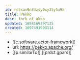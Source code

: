 ```yaml
---
id: rc5xav9n83zsy9xy35y5u9k
title: Pekko
desc: fork of akka
updated: 1698169397135
created: 1697491993114
---
```


- [[c.software.actor-framework]]
- url: https://pekko.apache.org/
- [[p.similarTo]] [[prdct.gpars]]
